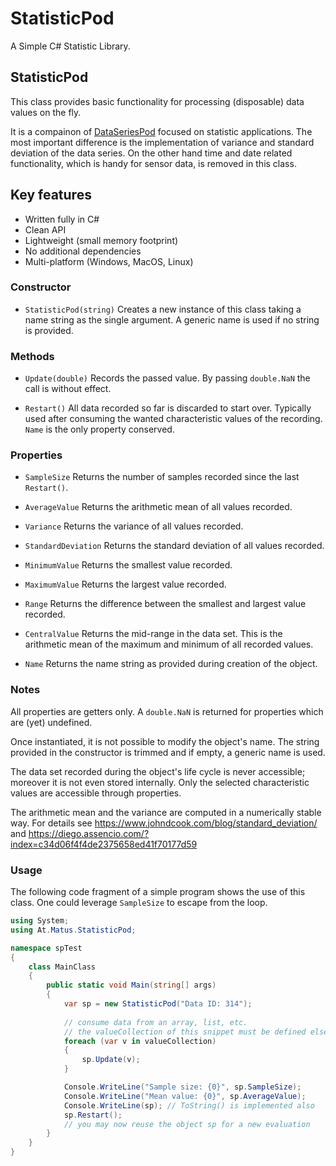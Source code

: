StatisticPod
=============

A Simple C# Statistic Library.

## StatisticPod
This class provides basic functionality for processing (disposable) data values on the fly. 

It is a compainon of [DataSeriesPod](https://github.com/matusm/DataSeriesPod) focused on statistic applications. The most important difference is the implementation of variance and standard deviation of the data series. On the other hand time and date related functionality, which is handy for sensor data, is removed in this class.

## Key features

* Written fully in C#
* Clean API
* Lightweight (small memory footprint)
* No additional dependencies
* Multi-platform (Windows, MacOS, Linux) 

### Constructor

* `StatisticPod(string)`
  Creates a new instance of this class taking a name string as the single argument. A generic name is used if no string is provided.

### Methods

* `Update(double)`
  Records the passed value. By passing `double.NaN` the call is without effect. 
  
* `Restart()`
  All data recorded so far is discarded to start over. Typically used after consuming the wanted characteristic values of the recording. `Name` is the only property conserved.

### Properties

* `SampleSize`
  Returns the number of samples recorded since the last `Restart()`.

* `AverageValue`
  Returns the arithmetic mean of all values recorded.

* `Variance`
  Returns the variance of all values recorded.

* `StandardDeviation`
  Returns the standard deviation of all values recorded.

* `MinimumValue`
  Returns the smallest value recorded.

* `MaximumValue`
  Returns the largest value recorded.

* `Range`
  Returns the difference between the smallest and largest value recorded.

* `CentralValue`
  Returns the mid-range in the data set. This is the arithmetic mean of the maximum and minimum of all recorded values.

* `Name`
  Returns the name string as provided during creation of the object.

### Notes

All properties are getters only. A `double.NaN` is returned for properties which are (yet) undefined.

Once instantiated, it is not possible to modify the object's name. 
The string provided in the constructor is trimmed and if empty, a generic name is used. 

The data set recorded during the object's life cycle is never accessible; moreover it is not even stored internally. Only the selected characteristic values are accessible through properties.

The arithmetic mean and the variance are computed in a numerically stable way. For details see https://www.johndcook.com/blog/standard_deviation/ and https://diego.assencio.com/?index=c34d06f4f4de2375658ed41f70177d59

### Usage

The following code fragment of a simple program shows the use of this class.
One could leverage `SampleSize` to escape from the loop. 

```cs
using System;
using At.Matus.StatisticPod;

namespace spTest
{
    class MainClass
    {
        public static void Main(string[] args)
        {
            var sp = new StatisticPod("Data ID: 314");
            
            // consume data from an array, list, etc.
            // the valueCollection of this snippet must be defined elsewhere
            foreach (var v in valueCollection)
            {
                sp.Update(v);
            }

            Console.WriteLine("Sample size: {0}", sp.SampleSize);
            Console.WriteLine("Mean value: {0}", sp.AverageValue);
            Console.WriteLine(sp); // ToString() is implemented also
            sp.Restart();
            // you may now reuse the object sp for a new evaluation
        }
    }
}
```

